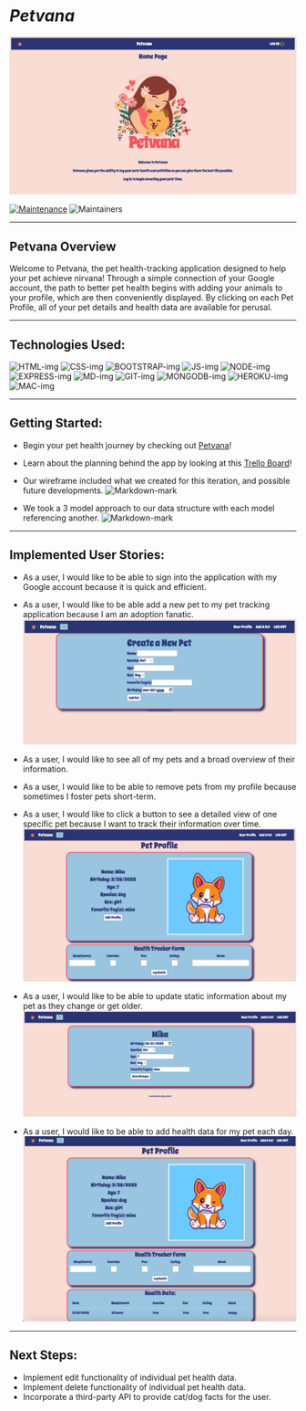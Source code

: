 # <strong><em>Petvana </em></strong>

![Markdown-mark](public/images/petvanahomepage.png)

[![Maintenance](https://img.shields.io/badge/Maintained%3F-yes-green.svg)](https://GitHub.com/Naereen/StrapDown.js/graphs/commit-activity)
![Maintainers](https://img.shields.io/badge/maintainers-collinbarlow,SallyKam,Seraphiel97-blue)

***

## Petvana Overview
Welcome to Petvana, the pet health-tracking application designed to help your pet achieve nirvana! Through a simple connection of your Google account, the path to better pet health begins with adding your animals to your profile, which are then conveniently displayed. By clicking on each Pet Profile, all of your pet details and health data are available for perusal.

***

## Technologies Used: 

![HTML-img](https://img.shields.io/badge/HTML5-E34F26?style=for-the-badge&logo=html5&logoColor=white)
![CSS-img](https://img.shields.io/badge/CSS3-1572B6?style=for-the-badge&logo=css3&logoColor=white)
![BOOTSTRAP-img](https://img.shields.io/badge/Bootstrap-563D7C?style=for-the-badge&logo=bootstrap&logoColor=white)
![JS-img](https://img.shields.io/badge/JavaScript-F7DF1E?style=for-the-badge&logo=javascript&logoColor=black)
![NODE-img](https://img.shields.io/badge/Node.js-43853D?style=for-the-badge&logo=node.js&logoColor=white)
![EXPRESS-img](https://img.shields.io/badge/Express.js-404D59?style=for-the-badge)
![MD-img](https://img.shields.io/badge/Markdown-000000?style=for-the-badge&logo=markdown&logoColor=white)
![GIT-img](https://img.shields.io/badge/GitHub-100000?style=for-the-badge&logo=github&logoColor=white)
![MONGODB-img](	https://img.shields.io/badge/MongoDB-4EA94B?style=for-the-badge&logo=mongodb&logoColor=white)
![HEROKU-img](https://img.shields.io/badge/Heroku-430098?style=for-the-badge&logo=heroku&logoColor=white)
![MAC-img](https://img.shields.io/badge/mac%20os-000000?style=for-the-badge&logo=apple&logoColor=white)

***

## Getting Started:

* Begin your pet health journey by checking out [Petvana](https://petvana.herokuapp.com/)!

* Learn about the planning behind the app by looking at this [Trello Board](https://trello.com/invite/b/xysXs5C1/ATTIf2b993d44cf886bdfa6df0f88817e92dEFB3DE0C/petvana-project)!

* Our wireframe included what we created for this iteration, and possible future developments.
![Markdown-mark](public/images/wireframe.png)

* We took a 3 model approach to our data structure with each model referencing another. 
![Markdown-mark](public/images/erd.png)


***

## Implemented User Stories:
* As a user, I would like to be able to sign into the application with my Google account because it is quick and efficient.

* As a user, I would like to be able add a new pet to my pet tracking application because I am an adoption fanatic.
![Markdown-mark](public/images/newpetform.png)

* As a user, I would like to see all of my pets and a broad overview of their information.

* As a user, I would like to be able to remove pets from my profile because sometimes I foster pets short-term.

* As a user, I would like to click a button to see a detailed view of one specific pet because I want to track their information over time.
![Markdown-mark](public/images/petprofile.png)

* As a user, I would like to be able to update static information about my pet as they change or get older.
![Markdown-mark](public/images/updatepetprofile.png)

* As a user, I would like to be able to add health data for my pet each day.
![Markdown-mark](public/images/healthtracker.png)


***

## Next Steps:
* Implement edit functionality of individual pet health data. 
* Implement delete functionality of individual pet health data.
* Incorporate a third-party API to provide cat/dog facts for the user.
